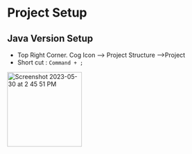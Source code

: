 # Project Setup 

## Java Version Setup 
- Top Right Corner. Cog Icon --> Project Structure -->Project 
- Short cut : `Command + ;`

<img width="172" alt="Screenshot 2023-05-30 at 2 45 51 PM" src="https://github.com/atanumallik1/IntelliJ/assets/8110582/45785521-a3b0-424d-b619-9aa7f85b55fc">
